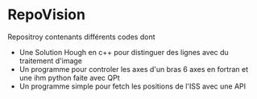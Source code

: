 # RepoVision
Repositroy contenants différents codes dont 
- Une Solution Hough en c++ pour distinguer des lignes avec du traitement d'image
- Un programme pour controler les axes d'un bras 6 axes en fortran et une ihm python faite avec QPt 
- Un programme simple pour fetch les positions de l'ISS avec une API

